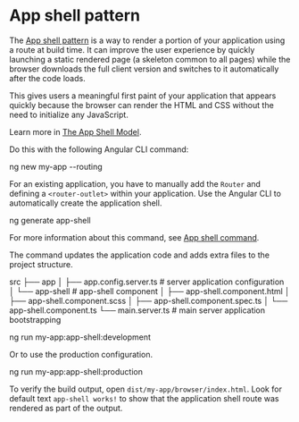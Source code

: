 # App shell pattern

The [App shell pattern](https://developers.google.com/web/fundamentals/architecture/app-shell) is a way to render a portion of your application using a route at build time.
It can improve the user experience by quickly launching a static rendered page (a skeleton common to all pages) while the browser downloads the full client version and switches to it automatically after the code loads.

This gives users a meaningful first paint of your application that appears quickly because the browser can render the HTML and CSS without the need to initialize any JavaScript.

Learn more in [The App Shell Model](https://developers.google.com/web/fundamentals/architecture/app-shell).

<docs-workflow>
<docs-step title="Prepare the application">
Do this with the following Angular CLI command:

<docs-code language="shell">

ng new my-app --routing

</docs-code>

For an existing application, you have to manually add the `Router` and defining a `<router-outlet>` within your application.
</docs-step>
<docs-step title="Create the application shell">
Use the Angular CLI to automatically create the application shell.

<docs-code language="shell">

ng generate app-shell

</docs-code>

For more information about this command, see [App shell command](cli/generate#app-shell-command).

The command updates the application code and adds extra files to the project structure.

<docs-code language="text">
src
├── app
│ ├── app.config.server.ts # server application configuration
│ └── app-shell # app-shell component
│ ├── app-shell.component.html
│ ├── app-shell.component.scss
│ ├── app-shell.component.spec.ts
│ └── app-shell.component.ts
└── main.server.ts # main server application bootstrapping
</docs-code>

<docs-step title="Verify the application is built with the shell content">

<docs-code language="shell">

ng run my-app:app-shell:development

</docs-code>

Or to use the production configuration.

<docs-code language="shell">

ng run my-app:app-shell:production

</docs-code>

To verify the build output, open <code class="no-auto-link">dist/my-app/browser/index.html</code>.
Look for default text `app-shell works!` to show that the application shell route was rendered as part of the output.
</docs-step>
</docs-workflow>
